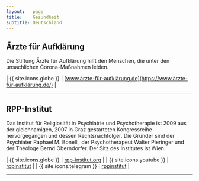 ```yaml
---
layout:   page
title:    Gesundheit
subtitle: Deutschland
---
```


## Ärzte für Aufklärung

Die Stiftung Ärzte für Aufklärung hilft den Menschen, die unter den unsachlichen Corona-Maßnahmen leiden. 

| {{ site.icons.globe }}    | [www.ärzte-für-aufklärung.de](https://www.ärzte-für-aufklärung.de/) |

---

## RPP-Institut

Das Institut für Religiosität in Psychiatrie und Psychotherapie ist 2009 aus der gleichnamigen, 2007 in Graz gestarteten Kongressreihe hervorgegangen und dessen Rechtsnachfolger. Die Gründer sind der Psychiater Raphael M. Bonelli, der Psychotherapeut Walter Pieringer und der Theologe Bernd Oberndorfer. Der Sitz des Institutes ist Wien.

| {{ site.icons.globe }}    | [rpp-institut.org](https://rpp-institut.org/) |
| {{ site.icons.youtube }}  | [rppinstitut](https://www.youtube.com/user/rppinstitut) |
| {{ site.icons.telegram }} | [rppinstitut](https://t.me/rppinstitut) |

---
